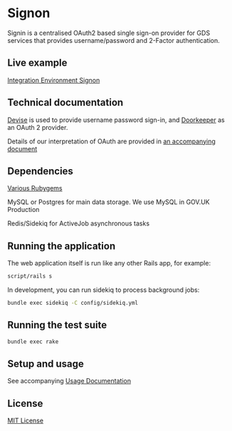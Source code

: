 # Signon

Signin is a centralised OAuth2 based single sign-on provider for GDS services
that provides username/password and 2-Factor authentication.

## Live example

[Integration Environment Signon](https://signon.integration.publishing.service.gov.uk)

## Technical documentation

[Devise](https://github.com/plataformatec/devise) is used to provide username 
password sign-in, and [Doorkeeper](https://github.com/applicake/doorkeeper/)
as an OAuth 2 provider.

Details of our interpretation of OAuth are provided in
[an accompanying document](doc/oauth.md)

## Dependencies

[Various Rubygems](Gemfile)

MySQL or Postgres for main data storage. We use MySQL in GOV.UK Production

Redis/Sidekiq for ActiveJob asynchronous tasks

## Running the application

The web application itself is run like any other Rails app, for example:

```sh
script/rails s
```

In development, you can run sidekiq to process background jobs:

```sh
bundle exec sidekiq -C config/sidekiq.yml
```

## Running the test suite

```sh
bundle exec rake
```

## Setup and usage

See accompanying [Usage Documentation](doc/usage.md)

## License

[MIT License](LICENCE)


